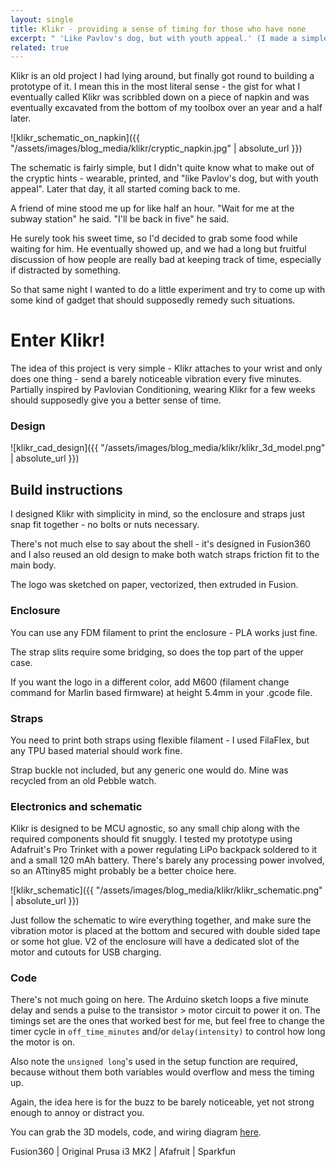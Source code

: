 ```yaml
---
layout: single
title: Klikr - providing a sense of timing for those who have none
excerpt: " 'Like Pavlov's dog, but with youth appeal.' (I made a simple wearable gadget)"
related: true
---
```

Klikr is an old project I had lying around, but finally got round to building a prototype of it.
I mean this in the most literal sense - the gist for what I eventually called Klikr was scribbled down on a piece of napkin and was eventually excavated from the bottom of my toolbox over an year and a half later.

![klikr_schematic_on_napkin]({{ "/assets/images/blog_media/klikr/cryptic_napkin.jpg" | absolute_url }})

The schematic is fairly simple, but I didn't quite know what to make out of the cryptic hints - wearable, printed, and "like Pavlov's dog, but with youth appeal". Later that day, it all started coming back to me.

A friend of mine stood me up for like half an hour. "Wait for me at the subway station" he said. "I'll be back in five" he said.

He surely took his sweet time, so I'd decided to grab some food while waiting for him. He eventually showed up, and we had a long but fruitful discussion of how people are really bad at keeping track of time, especially if distracted by something.

So that same night I wanted to do a little experiment and try to come up with some kind of gadget  that should supposedly remedy such situations.

# Enter Klikr!

The idea of this project is very simple - Klikr attaches to your wrist and only does one thing - send a barely noticeable vibration every five minutes. Partially inspired by Pavlovian Conditioning, wearing Klikr for a few weeks should supposedly give you a better sense of time.


### Design

![klikr_cad_design]({{ "/assets/images/blog_media/klikr/klikr_3d_model.png" | absolute_url }})

## Build instructions

I designed Klikr with simplicity in mind, so the enclosure and straps just snap fit together - no bolts or nuts necessary.

There's not much else to say about the shell - it's designed in Fusion360 and I also reused an old design to make both watch straps friction fit to the main body.

The logo was sketched on paper, vectorized, then extruded in Fusion.

### Enclosure

You can use any FDM filament to print the enclosure - PLA works just fine.

The strap slits require some bridging, so does the top part of the upper case.

If you want the logo in a different color, add M600 (filament change command for Marlin based firmware) at height 5.4mm in your .gcode file.

### Straps

You need to print both straps using flexible filament - I used FilaFlex, but any TPU based material should work fine.

Strap buckle not included, but any generic one would do. Mine was recycled from an old Pebble watch.

### Electronics and schematic

Klikr is designed to be MCU agnostic, so any small chip along with the required components should fit snuggly. I tested my prototype using Adafruit's Pro Trinket with a power regulating LiPo backpack soldered to it and a small 120 mAh battery. There's barely any processing power involved, so an ATtiny85 might probably be a better choice here.

![klikr_schematic]({{ "/assets/images/blog_media/klikr/klikr_schematic.png" | absolute_url }})


Just follow the schematic to wire everything together, and make sure the vibration motor is placed at the bottom and secured with double sided tape or some hot glue. V2 of the enclosure will have a dedicated slot of the motor and cutouts for USB charging.

### Code

There's not much going on here. The Arduino sketch loops a five minute delay and sends a pulse to the transistor > motor circuit to power it on. The timings set are the ones that worked best for me, but feel free to change the timer cycle in `off_time_minutes` and/or `delay(intensity)` to control how long the motor is on.

Also note the `unsigned long`'s used in the setup function are required, because without them both variables would overflow and mess the timing up.

Again, the idea here is for the buzz to be barely noticeable, yet not strong enough to annoy or distract you.

You can grab the 3D models, code, and wiring diagram [here](https://github.com/imavrodinov/klikr).


Fusion360 | Original Prusa i3 MK2 | Afafruit | Sparkfun
